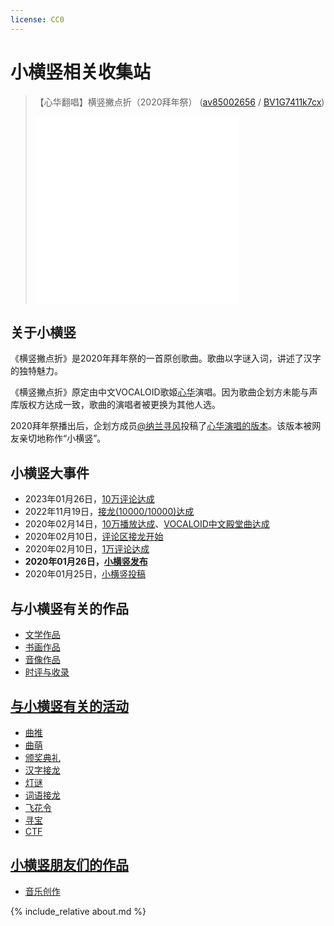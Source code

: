 ```yaml
---
license: CC0
---
```


# 小横竖相关收集站

> 【心华翻唱】横竖撇点折（2020拜年祭） ([av85002656](https://www.bilibili.com/video/av85002656/) / [BV1G7411k7cx](https://www.bilibili.com/video/BV1G7411k7cx/))
> <iframe src="//player.bilibili.com/player.html?aid=85002656" width="70%" height="300" scrolling="no" border="0" frameborder="no" framespacing="0" allowfullscreen="true" title="【心华翻唱】横竖撇点折（2020拜年祭）"> </iframe>

## 关于小横竖

《横竖撇点折》是2020年拜年祭的一首原创歌曲。歌曲以字谜入词，讲述了汉字的独特魅力。

《横竖撇点折》原定由中文VOCALOID歌姬[心华](https://zh.moegirl.org.cn/%E5%BF%83%E5%8D%8E)演唱。因为歌曲企划方未能与声库版权方达成一致，歌曲的演唱者被更换为其他人选。

2020拜年祭播出后，企划方成员[@纳兰寻风](https://space.bilibili.com/893950)投稿了[心华演唱的版本](https://www.bilibili.com/video/av85002656/)。该版本被网友亲切地称作“小横竖”。

## 小横竖大事件

- 2023年01月26日，[10万评论达成](https://www.bilibili.com/video/av85002656/#reply149226292736)
- 2022年11月19日，[接龙(10000/10000)达成](https://www.bilibili.com/video/av85002656/#reply138216469552)
- 2020年02月14日，[10万播放达成](https://www.bilibili.com/video/av85002656/#reply2374608458)、[VOCALOID中文殿堂曲达成](https://zh.moegirl.org.cn/VOCALOID%E4%B8%AD%E6%96%87%E6%AE%BF%E5%A0%82%E6%9B%B2/2020%E5%B9%B4%E6%8A%95%E7%A8%BF)
- 2020年02月10日，[评论区接龙开始](https://www.bilibili.com/video/av85002656/#reply2353049667)
- 2020年02月10日，[1万评论达成](https://t.bilibili.com/354020650833323512)
- **2020年01月26日，[小横竖发布](https://www.bilibili.com/video/av85002656)**
- 2020年01月25日，[小横竖投稿](https://api.bilibili.com/x/web-interface/view?aid=85002656)

## 与小横竖有关的作品
- [文学作品](./literature)
- [书画作品](./art)
- [音像作品](./media)
- [时评与收录](./review)

## [与小横竖有关的活动](./activity)
- [曲推](./activity#曲推)
- [曲萌](./activity#曲萌)
- [颁奖典礼](./activity#颁奖典礼)
- [汉字接龙](./activity#汉字接龙)
- [灯谜](./activity#灯谜)
- [词语接龙](./activity#词语接龙)
- [飞花令](./activity#飞花令)
- [寻宝](./activity#寻宝)
- [CTF](./activity#ctf)

## [小横竖朋友们的作品](./community)
- [音乐创作](./community#音乐创作)

{% include_relative about.md %}
